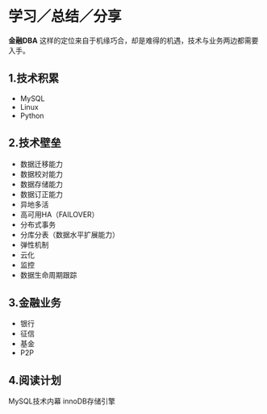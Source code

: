 # 学习／总结／分享
**金融DBA** 这样的定位来自于机缘巧合，却是难得的机遇，技术与业务两边都需要入手。

## 1.技术积累
* MySQL
* Linux
* Python

## 2.技术壁垒
* 数据迁移能力
* 数据校对能力
* 数据存储能力
* 数据订正能力
* 异地多活
* 高可用HA（FAILOVER）
* 分布式事务
* 分库分表（数据水平扩展能力）
* 弹性机制
* 云化
* 监控
*  数据生命周期跟踪

## 3.金融业务
* 银行
* 征信
* 基金
* P2P

## 4.阅读计划
MySQL技术内幕 innoDB存储引擎
